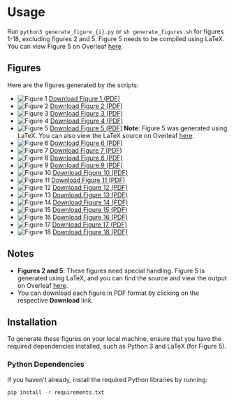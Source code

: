 # Usage

Run `python3 generate_figure_{i}.py` or `sh generate_figures.sh` for figures 1-18, excluding figures 2 and 5. Figure 5 needs to be compiled using LaTeX. You can view Figure 5 on Overleaf [here](https://www.overleaf.com/read/qgkdndnqrgjm#9e5243).

## Figures

Here are the figures generated by the scripts:

- ![Figure 1](figures/figure_1.png)
  [Download Figure 1 (PDF)](figures/figure_1.pdf)
- ![Figure 2](figures/figure_2.png)
  [Download Figure 2 (PDF)](figures/figure_2.pdf)
- ![Figure 3](figures/figure_3.png)
  [Download Figure 3 (PDF)](figures/figure_3.pdf)
- ![Figure 4](figures/figure_4.png)
  [Download Figure 4 (PDF)](figures/figure_4.pdf)
- ![Figure 5](figures/figure_5.png)
  [Download Figure 5 (PDF)](figures/figure_5.pdf)
  **Note**: Figure 5 was generated using LaTeX. You can also view the LaTeX source on Overleaf [here](https://www.overleaf.com/read/qgkdndnqrgjm#9e5243).
- ![Figure 6](figures/figure_6.png)
  [Download Figure 6 (PDF)](figures/figure_6.pdf)
- ![Figure 7](figures/figure_7.png)
  [Download Figure 7 (PDF)](figures/figure_7.pdf)
- ![Figure 8](figures/figure_8.png)
  [Download Figure 8 (PDF)](figures/figure_8.pdf)
- ![Figure 9](figures/figure_9.png)
  [Download Figure 9 (PDF)](figures/figure_9.pdf)
- ![Figure 10](figures/figure_10.png)
  [Download Figure 10 (PDF)](figures/figure_10.pdf)
- ![Figure 11](figures/figure_11.png)
  [Download Figure 11 (PDF)](figures/figure_11.pdf)
- ![Figure 12](figures/figure_12.png)
  [Download Figure 12 (PDF)](figures/figure_12.pdf)
- ![Figure 13](figures/figure_13.png)
  [Download Figure 13 (PDF)](figures/figure_13.pdf)
- ![Figure 14](figures/figure_14.png)
  [Download Figure 14 (PDF)](figures/figure_14.pdf)
- ![Figure 15](figures/figure_15.png)
  [Download Figure 15 (PDF)](figures/figure_15.pdf)
- ![Figure 16](figures/figure_16.png)
  [Download Figure 16 (PDF)](figures/figure_16.pdf)
- ![Figure 17](figures/figure_17.png)
  [Download Figure 17 (PDF)](figures/figure_17.pdf)
- ![Figure 18](figures/figure_18.png)
  [Download Figure 18 (PDF)](figures/figure_18.pdf)

## Notes
- **Figures 2 and 5**: These figures need special handling. Figure 5 is generated using LaTeX, and you can find the source and view the output on Overleaf [here](https://www.overleaf.com/read/qgkdndnqrgjm#9e5243).
- You can download each figure in PDF format by clicking on the respective **Download** link.

## Installation

To generate these figures on your local machine, ensure that you have the required dependencies installed, such as Python 3 and LaTeX (for Figure 5).

### Python Dependencies
If you haven't already, install the required Python libraries by running:

```bash
pip install -r requirements.txt
```